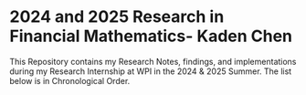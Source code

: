 # 2024 and 2025 Research in Financial Mathematics- Kaden Chen


This Repository contains my Research Notes, findings, and implementations during my Research Internship at WPI in the 2024 & 2025 Summer. The list below is in Chronological Order.
